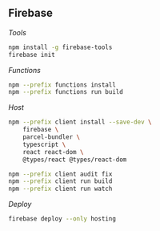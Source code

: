 ## Firebase

*Tools*

```bash
npm install -g firebase-tools
firebase init
```

*Functions*

```bash
npm --prefix functions install
npm --prefix functions run build
```

*Host*

```bash
npm --prefix client install --save-dev \
    firebase \
    parcel-bundler \
    typescript \
    react react-dom \
    @types/react @types/react-dom

npm --prefix client audit fix
npm --prefix client run build
npm --prefix client run watch
```

*Deploy*

```bash
firebase deploy --only hosting
```
